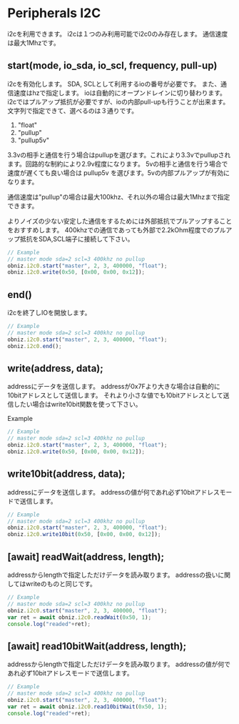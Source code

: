 # Peripherals I2C
i2cを利用できます。
i2cは１つのみ利用可能でi2c0のみ存在します。
通信速度は最大1Mhzです。

## start(mode, io_sda, io_scl, frequency, pull-up)

i2cを有効化します。
SDA, SCLとして利用するioの番号が必要です。
また、通信速度はhzで指定します。
ioは自動的にオープンドレインに切り替わります。
i2cではプルアップ抵抗が必要ですが、ioの内部pull-upも行うことが出来ます。
文字列で指定できて、選べるのは３通りです。

1. "float"
2. "pullup"
3. "pullup5v"

3.3vの相手と通信を行う場合はpullupを選びます。これにより3.3vでpullupされます。回路的な制約により2.9v程度になります。
5vの相手と通信を行う場合で速度が遅くても良い場合は pullup5v を選びます。5vの内部プルアップが有効になります。

通信速度は"pullup"の場合は最大100khz、それ以外の場合は最大1Mhzまで指定できます。

よりノイズの少ない安定した通信をするためには外部抵抗でプルアップすることをおすすめします。
400khzでの通信であっても外部で2.2kOhm程度でのプルアップ抵抗をSDA,SCL端子に接続して下さい。

```Javascript
// Example
// master mode sda=2 scl=3 400khz no pullup
obniz.i2c0.start("master", 2, 3, 400000, "float"); 
obniz.i2c0.write(0x50, [0x00, 0x00, 0x12]);
```
## end()

i2cを終了しIOを開放します。

```Javascript
// Example
// master mode sda=2 scl=3 400khz no pullup
obniz.i2c0.start("master", 2, 3, 400000, "float"); 
obniz.i2c0.end();
```
## write(address, data);

addressにデータを送信します。
addressが0x7Fより大きな場合は自動的に10bitアドレスとして送信します。
それより小さな値でも10bitアドレスとして送信したい場合はwrite10bit関数を使って下さい。

Example

```Javascript
// Example
// master mode sda=2 scl=3 400khz no pullup
obniz.i2c0.start("master", 2, 3, 400000, "float"); 
obniz.i2c0.write(0x50, [0x00, 0x00, 0x12]);
```
## write10bit(address, data);

addressにデータを送信します。
addressの値が何であれ必ず10bitアドレスモードで送信します。

```Javascript
// Example
// master mode sda=2 scl=3 400khz no pullup
obniz.i2c0.start("master", 2, 3, 400000, "float"); 
obniz.i2c0.write10bit(0x50, [0x00, 0x00, 0x12]);
```
## [await] readWait(address, length);

addressからlengthで指定しただけデータを読み取ります。
addressの扱いに関してはwriteのものと同じです。

```Javascript
// Example
// master mode sda=2 scl=3 400khz no pullup
obniz.i2c0.start("master", 2, 3, 400000, "float"); 
var ret = await obniz.i2c0.readWait(0x50, 1);
console.log("readed"+ret);
```
## [await] read10bitWait(address, length);

addressからlengthで指定しただけデータを読み取ります。
addressの値が何であれ必ず10bitアドレスモードで送信します。

```Javascript
// Example
// master mode sda=2 scl=3 400khz no pullup
obniz.i2c0.start("master", 2, 3, 400000, "float"); 
var ret = await obniz.i2c0.read10bitWait(0x50, 1);
console.log("readed"+ret);
```